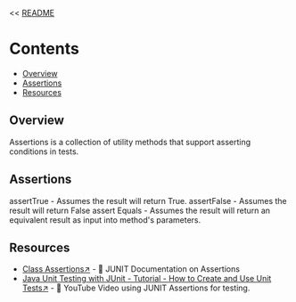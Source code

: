 << [README](./README.md)

# Contents
- [Overview](#overview)
- [Assertions](#assertions)
- [Resources](#resources)

## Overview
Assertions is a collection of utility methods that support asserting conditions in tests.

## Assertions
assertTrue - Assumes the result will return True.
assertFalse - Assumes the result will return False
assert Equals - Assumes the result will return an equivalent result as input into method's parameters.

## Resources
- [Class Assertions↗️](https://junit.org/junit5/docs/5.0.1/api/org/junit/jupiter/api/Assertions.html) - 📄 JUNIT Documentation on Assertions
- [Java Unit Testing with JUnit - Tutorial - How to Create and Use Unit Tests↗️](https://www.youtube.com/watch?v=vZm0lHciFsQ) - 🎥 YouTube Video using JUNIT Assertions for testing.
